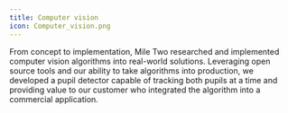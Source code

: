 ```yaml
---
title: Computer vision
icon: Computer_vision.png
---
```

From concept to implementation, Mile Two researched and implemented computer vision algorithms into real-world solutions. Leveraging open source tools and our ability to take algorithms into production, we developed a pupil detector capable of tracking both pupils at a time and providing value to our customer who integrated the algorithm into a commercial application.
